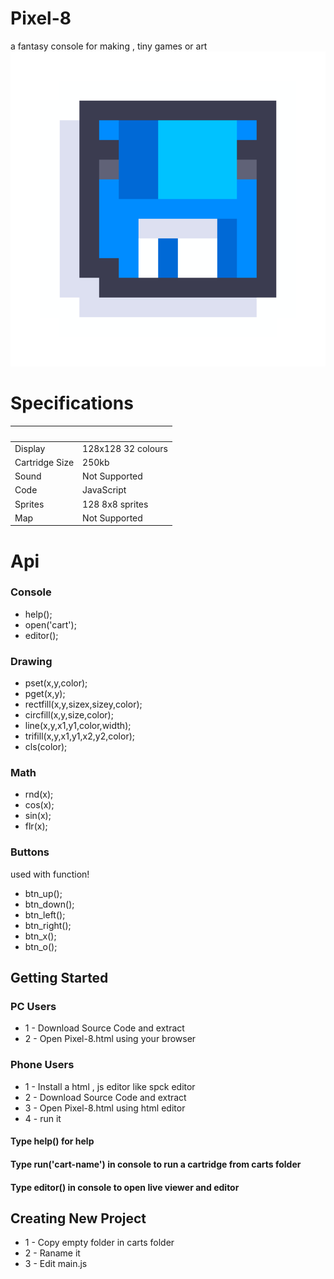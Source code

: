 # Pixel-8
a fantasy console for making , tiny games or art
![Pixel-8](/pixel8.png "pixel-8")

# Specifications
| ‌ | ‌ |
| - | - |
| Display        | 128x128 32 colours  |
| Cartridge Size | 250kb |
| Sound          | Not Supported |
| Code           | JavaScript |
| Sprites        | 128 8x8 sprites |
| Map            | Not Supported |

# Api
### Console
* help();
* open('cart');
* editor();

### Drawing
* pset(x,y,color);
* pget(x,y);
* rectfill(x,y,sizex,sizey,color);
* circfill(x,y,size,color);
* line(x,y,x1,y1,color,width);
* trifill(x,y,x1,y1,x2,y2,color);
* cls(color);

### Math
* rnd(x);
* cos(x);
* sin(x);
* flr(x);

### Buttons
used with function!
* btn_up();
* btn_down();
* btn_left();
* btn_right();
* btn_x();
* btn_o();

## Getting Started

### PC Users
* 1 - Download Source Code and extract
* 2 - Open Pixel-8.html using your browser

### Phone Users
* 1 - Install a html , js editor like spck editor
* 2 - Download Source Code and extract
* 3 - Open Pixel-8.html using html editor
* 4 - run it

#### Type help() for help
#### Type run('cart-name') in console to run a cartridge from carts folder
#### Type editor() in console to open live viewer and editor

## Creating New Project
* 1 - Copy empty folder in carts folder 
* 2 - Raname it 
* 3 - Edit main.js 
